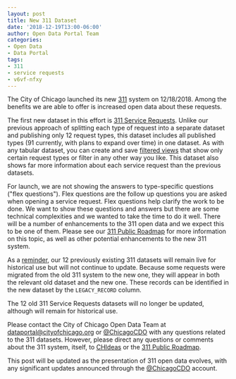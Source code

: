 ```yaml
---
layout: post
title: New 311 Dataset
date: '2018-12-19T13:00-06:00'
author: Open Data Portal Team
categories:
- Open Data
- Data Portal
tags:
- 311
- service requests
- v6vf-nfxy
---
```

The City of Chicago launched its new [311](https://www.cityofchicago.org/city/en/sites/311ProjectInformation/home.html) system on 12/18/2018. Among the benefits we are able to offer is increased open data about these requests.

The first new dataset in this effort is [311 Service Requests](https://data.cityofchicago.org/d/v6vf-nfxy). Unlike our previous approach of splitting each type of request into a separate dataset and publishing only 12 request types, this dataset includes all published types (91 currently, with plans to expand over time) in one dataset. As with any tabular dataset, you can create and save [filtered views](https://support.socrata.com/hc/en-us/articles/202950808-Creating-a-Filtered-View) that show only certain request types or filter in any other way you like. This dataset also shows far more information about each service request than the previous datasets.

For launch, we are not showing the answers to type-specific questions ("flex questions"). Flex questions are the follow up questions you are asked when opening a service request. Flex questions help clarify the work to be done. We want to show these questions and answers but there are some technical complexities and we wanted to take the time to do it well. There will be a number of enhancements to the 311 open data and we expect this to be one of them. Please see our [311 Public Roadmap](https://trello.com/b/AODvHk2V/311-public-roadmap) for more information on this topic, as well as other potential enhancements to the new 311 system.

As a [reminder](http://dev.cityofchicago.org/open%20data/data%20portal/2018/12/11/legacy-sr-datasets-announcement.html), our 12 previously existing 311 datasets will remain live for historical use but will not continue to update. Because some requests were migrated from the old 311 system to the new one, they will appear in both the relevant old dataset and the new one. These records can be identified in the new dataset by the `LEGACY_RECORD` column.

The 12 old 311 Service Requests datasets will no longer be updated, although will remain for historical use.

Please contact the City of Chicago Open Data Team at [dataportal@cityofchicago.org](mailto:dataportal@cityofchicago.org) or [@ChicagoCDO](https://twitter.com/ChicagoCDO) with any questions related to the 311 datasets. However, please direct any questions or comments about the 311 system, itself, to [CHIdeas](https://www.chideas.org) or the [311 Public Roadmap](https://trello.com/b/AODvHk2V/311-public-roadmap).

This post will be updated as the presentation of 311 open data evolves, with any significant updates announced through the [@ChicagoCDO](https://twitter.com/ChicagoCDO) account.
